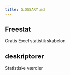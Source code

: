 ```yaml
---
title: GLOSSARY.md
---
```

## Freestat
Gratis Excel statistik skabelon

## deskriptorer
Statistiske værdier
